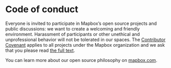 # Code of conduct

Everyone is invited to participate in Mapbox’s open source projects and public discussions: we want to create a welcoming and friendly environment. Harassment of participants or other unethical and unprofessional behavior will not be tolerated in our spaces. The [Contributor Covenant](https://www.contributor-covenant.org/) applies to all projects under the Mapbox organization and we ask that you please read [the full text](https://www.contributor-covenant.org/version/1/2/0/code-of-conduct/).

You can learn more about our open source philosophy on [mapbox.com](https://www.mapbox.com/about/open/).
